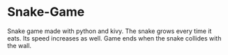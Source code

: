 # Snake-Game
Snake game made with python and kivy. 
The snake grows every time it eats. Its speed increases as well. Game ends when the snake collides with the wall. 
